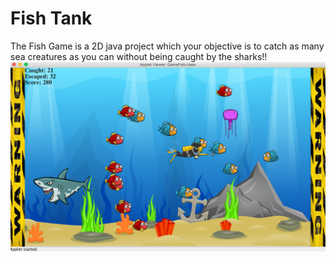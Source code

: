 # Fish Tank
The Fish Game is a 2D java project which your objective is to catch as many sea creatures as you can without being caught by the sharks!!
![](Images/GameImage2.png)
